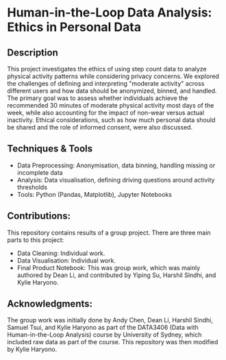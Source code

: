 # Human-in-the-Loop Data Analysis: Ethics in Personal Data

## Description

This project investigates the ethics of using step count data to analyze physical activity patterns while considering privacy concerns. We explored the challenges of defining and interpreting "moderate activity" across different users and how data should be anonymized, binned, and handled. The primary goal was to assess whether individuals achieve the recommended 30 minutes of moderate physical activity most days of the week, while also accounting for the impact of non-wear versus actual inactivity. Ethical considerations, such as how much personal data should be shared and the role of informed consent, were also discussed.

## Techniques & Tools

- Data Preprocessing: Anonymisation, data binning, handling missing or incomplete data
- Analysis: Data visualisation, defining driving questions around activity thresholds
- Tools: Python (Pandas, Matplotlib), Jupyter Notebooks

## Contributions:

This repository contains results of a group project. There are three main parts to this project:
- Data Cleaning: Individual work.
- Data Visualisation: Individual work.
- Final Product Notebook: This was group work, which was mainly authored by Dean Li, and contributed by Yiping Su, Harshil Sindhi, and Kylie Haryono.

## Acknowledgments: 

The group work was initially done by Andy Chen, Dean Li, Harshil Sindhi, Samuel Tsui, and Kylie Haryono as part of the DATA3406 (Data with Human-in-the-Loop Analysis) course by University of Sydney, which included raw data as part of the course. This repository was then modified by Kylie Haryono.

